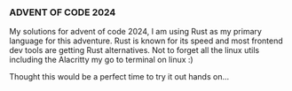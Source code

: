### ADVENT OF CODE 2024

My solutions for advent of code 2024, I am using Rust as my primary language for this adventure.
Rust is known for its speed and most frontend dev tools are getting Rust alternatives. Not to forget all the linux utils including the Alacritty my go to terminal on linux :)


Thought this would be a perfect time to try it out hands on...
